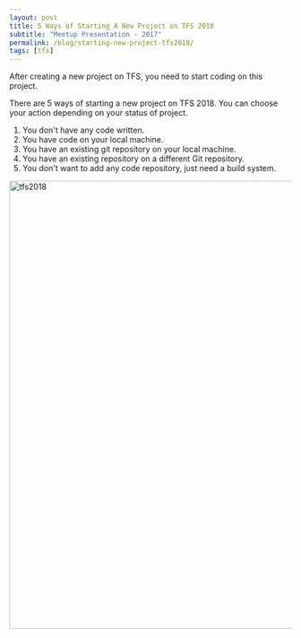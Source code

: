 ```yaml
---
layout: post
title: 5 Ways of Starting A New Project on TFS 2018
subtitle: "Meetup Presentation - 2017"
permalink: /blog/starting-new-project-tfs2018/
tags: [tfs]
---
```


After creating a new project on TFS, you need to start coding on this project.

There are 5 ways of starting a new project on TFS 2018. You can choose your action depending on your status of project.

1. You don't have any code written.
1. You have code on your local machine.
1. You have an existing git repository on your local machine.
1. You have an existing repository on a different Git repository.
1. You don't want to add any code repository, just need a build system.

<div style="text-align:left;">
  <a href="#">
    <img src="https://emredundar.github.io/img/tfs-1.PNG" alt="tfs2018" style="width: 800px;">
  </a>
</div>

<br>
